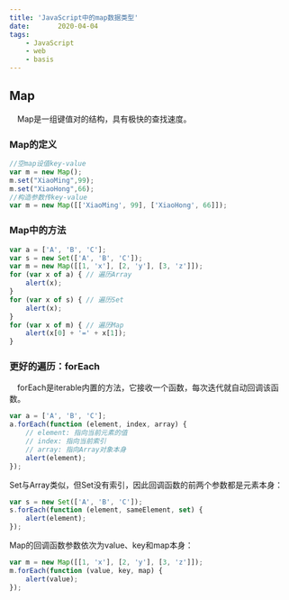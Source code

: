 ```yaml
---
title: 'JavaScript中的map数据类型'
date:       2020-04-04
tags:
	- JavaScript
	- web
	- basis
---
```


## Map

　Map是一组键值对的结构，具有极快的查找速度。

### Map的定义
```js
//空map设值key-value
var m = new Map();
m.set("XiaoMing",99);
m.set("XiaoHong",66);
//构造参数传key-value
var m = new Map([['XiaoMing', 99], ['XiaoHong', 66]]);
```

### Map中的方法
```js
var a = ['A', 'B', 'C'];
var s = new Set(['A', 'B', 'C']);
var m = new Map([[1, 'x'], [2, 'y'], [3, 'z']]);
for (var x of a) { // 遍历Array
    alert(x);
}
for (var x of s) { // 遍历Set
    alert(x);
}
for (var x of m) { // 遍历Map
    alert(x[0] + '=' + x[1]);
}
```

### 更好的遍历：forEach

　forEach是iterable内置的方法，它接收一个函数，每次迭代就自动回调该函数。
```js
var a = ['A', 'B', 'C'];
a.forEach(function (element, index, array) {
    // element: 指向当前元素的值
    // index: 指向当前索引
    // array: 指向Array对象本身
    alert(element);
});
```

Set与Array类似，但Set没有索引，因此回调函数的前两个参数都是元素本身：

```js
var s = new Set(['A', 'B', 'C']);
s.forEach(function (element, sameElement, set) {
    alert(element);
});
```

Map的回调函数参数依次为value、key和map本身：
```js
var m = new Map([[1, 'x'], [2, 'y'], [3, 'z']]);
m.forEach(function (value, key, map) {
    alert(value);
});
```
